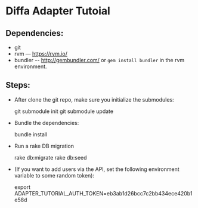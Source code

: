 # Diffa Adapter Tutoial

## Dependencies:

* git
* rvm ― https://rvm.io/
* bundler -- http://gembundler.com/ or `gem install bundler` in the rvm
  environment.

## Steps:

* After clone the git repo, make sure you initialize the submodules:

	git submodule init
	git submodule update

* Bundle the dependencies:

	bundle install

* Run a rake DB migration

	rake db:migrate
	rake db:seed	

* (If you want to add users via the API, set the following environment variable to some random token):

	export ADAPTER_TUTORIAL_AUTH_TOKEN=eb3ab1d26bcc7c2bb434ece420b1e58d	
